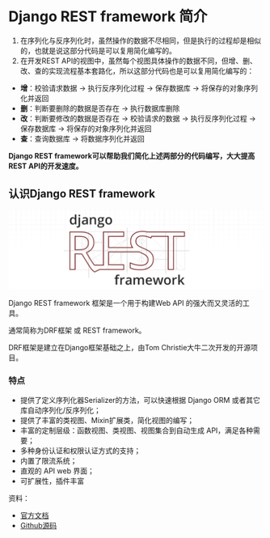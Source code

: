 # Django REST framework 简介

1. 在序列化与反序列化时，虽然操作的数据不尽相同，但是执行的过程却是相似的，也就是说这部分代码是可以复用简化编写的。
2. 在开发REST API的视图中，虽然每个视图具体操作的数据不同，但增、删、改、查的实现流程基本套路化，所以这部分代码也是可以复用简化编写的：
  * **增**：校验请求数据 -> 执行反序列化过程 -> 保存数据库 -> 将保存的对象序列化并返回
  * **删**：判断要删除的数据是否存在 -> 执行数据库删除
  * **改**：判断要修改的数据是否存在 -> 校验请求的数据 -> 执行反序列化过程 -> 保存数据库 -> 将保存的对象序列化并返回
  * **查**：查询数据库 -> 将数据序列化并返回

**Django REST framework可以帮助我们简化上述两部分的代码编写，大大提高REST API的开发速度。**

## 认识Django REST framework

![drf_logo](/images/drf_logo.png)

Django REST framework 框架是一个用于构建Web API 的强大而又灵活的工具。

通常简称为DRF框架 或 REST framework。

DRF框架是建立在Django框架基础之上，由Tom Christie大牛二次开发的开源项目。

### 特点

* 提供了定义序列化器Serializer的方法，可以快速根据 Django ORM 或者其它库自动序列化/反序列化；
* 提供了丰富的类视图、Mixin扩展类，简化视图的编写；
* 丰富的定制层级：函数视图、类视图、视图集合到自动生成 API，满足各种需要；
* 多种身份认证和权限认证方式的支持；
* 内置了限流系统；
* 直观的 API web 界面；
* 可扩展性，插件丰富

资料：

* [官方文档](http://www.django-rest-framework.org/)
* [Github源码](https://github.com/encode/django-rest-framework/tree/master)

